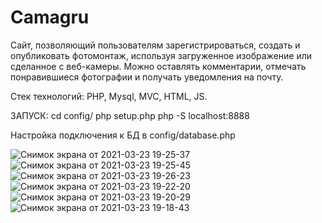 # Camagru
Cайт, позволяющий пользователям зарегистрироваться, создать и опубликовать фотомонтаж, используя загруженное изображение или сделанное с веб-камеры. Можно оставлять комментарии, отмечать понравившиеся фотографии и получать уведомления на почту.

Стек технологий: PHP, Mysql, MVC, HTML, JS.

ЗАПУСК:
 cd config/
 php setup.php
 php -S localhost:8888
 
Настройка подключения к БД в config/database.php

![Снимок экрана от 2021-03-23 19-25-37](https://user-images.githubusercontent.com/63505123/112181880-dae77f00-8c0d-11eb-8dd3-bfa81a64008a.png)
![Снимок экрана от 2021-03-23 19-25-45](https://user-images.githubusercontent.com/63505123/112181908-e0dd6000-8c0d-11eb-8fdc-c3065e936b92.png)
![Снимок экрана от 2021-03-23 19-26-23](https://user-images.githubusercontent.com/63505123/112181919-e5097d80-8c0d-11eb-9940-12602ae74fab.png)
![Снимок экрана от 2021-03-23 19-22-20](https://user-images.githubusercontent.com/63505123/112181959-ee92e580-8c0d-11eb-90c6-25869e0f65b4.png)
![Снимок экрана от 2021-03-23 19-20-29](https://user-images.githubusercontent.com/63505123/112182012-f94d7a80-8c0d-11eb-9625-ee7889107222.png)
![Снимок экрана от 2021-03-23 19-18-43](https://user-images.githubusercontent.com/63505123/112181991-f5b9f380-8c0d-11eb-82f2-6c096b0d6a7f.png)


